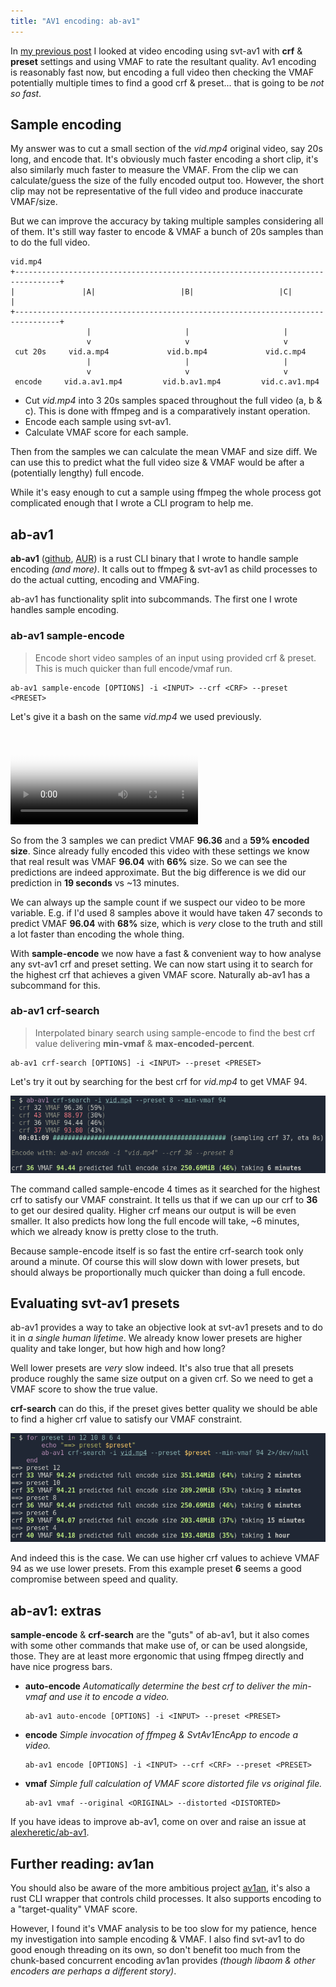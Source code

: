 ```yaml
---
title: "AV1 encoding: ab-av1"
---
```

In [my previous post](/posts/av1-p1) I looked at video encoding using svt-av1 with **crf** & **preset** settings and using VMAF to rate the resultant quality. Av1 encoding is reasonably fast now, but encoding a full video then checking the VMAF potentially multiple times to find a good crf & preset... that is going to be _not so fast_.

## Sample encoding
My answer was to cut a small section of the _vid.mp4_ original video, say 20s long, and encode that. It's obviously much faster encoding a short clip, it's also similarly much faster to measure the VMAF. From the clip we can calculate/guess the size of the fully encoded output too. However, the short clip may not be representative of the full video and produce inaccurate VMAF/size.

But we can improve the accuracy by taking multiple samples considering all of them. It's still way faster to encode & VMAF a bunch of 20s samples than to do the full video.

```text
vid.mp4
+--------------------------------------------------------------------------------+
|               |A|                   |B|                   |C|                  |
+--------------------------------------------------------------------------------+
                 |                     |                     |
                 v                     v                     v
 cut 20s     vid.a.mp4             vid.b.mp4             vid.c.mp4
                 |                     |                     |
                 v                     v                     v
 encode     vid.a.av1.mp4         vid.b.av1.mp4         vid.c.av1.mp4     
```
* Cut _vid.mp4_ into 3 20s samples spaced throughout the full video (a, b & c). This is done with ffmpeg and is a comparatively instant operation.
* Encode each sample using svt-av1.
* Calculate VMAF score for each sample.

Then from the samples we can calculate the mean VMAF and size diff. We can use this to predict what the full video size & VMAF would be after a (potentially lengthy) full encode.

While it's easy enough to cut a sample using ffmpeg the whole process got complicated enough that I wrote a CLI program to help me.

## ab-av1
**ab-av1** ([github](https://github.com/alexheretic/ab-av1#readme), [AUR](https://aur.archlinux.org/packages/ab-av1)) is a rust CLI binary that I wrote to handle sample encoding _(and more)_. It calls out to ffmpeg & svt-av1 as child processes to do the actual cutting, encoding and VMAFing.

ab-av1 has functionality split into subcommands. The first one I wrote handles sample encoding.

### ab-av1 sample-encode
> Encode short video samples of an input using provided crf & preset. This is much quicker than full encode/vmaf run.
```text
ab-av1 sample-encode [OPTIONS] -i <INPUT> --crf <CRF> --preset <PRESET>
```

Let's give it a bash on the same _vid.mp4_ we used previously.

<video src="ab-av1-sample-encode.mp4" poster="ab-av1-sample-encode.avif" playsinline controls></video>

So from the 3 samples we can predict VMAF **96.36** and a **59% encoded size**. Since already fully encoded this video with these settings we know that real result was VMAF **96.04** with **66%** size. So we can see the predictions are indeed approximate. But the big difference is we did our prediction in **19 seconds** vs ~13 minutes.

We can always up the sample count if we suspect our video to be more variable. E.g. if I'd used 8 samples above it would have taken 47 seconds to predict VMAF **96.04** with **68%** size, which is _very_ close to the truth and still a lot faster than encoding the whole thing.

With **sample-encode** we now have a fast & convenient way to how analyse any svt-av1 crf and preset setting. We can now start using it to search for the highest crf that achieves a given VMAF score. Naturally ab-av1 has a subcommand for this.

### ab-av1 crf-search
> Interpolated binary search using sample-encode to find the best crf value delivering **min-vmaf** & **max-encoded-percent**.
```text
ab-av1 crf-search [OPTIONS] -i <INPUT> --preset <PRESET>
```

Let's try it out by searching for the best crf for _vid.mp4_ to get VMAF 94.

![](ab-av1-crf-search.png)

The command called sample-encode 4 times as it searched for the highest crf to satisfy our VMAF constraint. It tells us that if we can up our crf to **36** to get our desired quality. Higher crf means our output is will be even smaller. It also predicts how long the full encode will take, ~6 minutes, which we already know is pretty close to the truth.

Because sample-encode itself is so fast the entire crf-search took only around a minute. Of course this will slow down with lower presets, but should always be proportionally much quicker than doing a full encode.

## Evaluating svt-av1 presets
ab-av1 provides a way to take an objective look at svt-av1 presets and to do it in _a single human lifetime_. We already know lower presets are higher quality and take longer, but how high and how long?

Well lower presets are _very_ slow indeed. It's also true that all presets produce roughly the same size output on a given crf. So we need to get a VMAF score to show the true value.

**crf-search** can do this, if the preset gives better quality we should be able to find a higher crf value to satisfy our VMAF constraint.

![](ab-av1-presets.png "For presets under 4 even the sample encodes take forever")

And indeed this is the case. We can use higher crf values to achieve VMAF 94 as we use lower presets. From this example preset **6** seems a good compromise between speed and quality.

## ab-av1: extras
**sample-encode** & **crf-search** are the "guts" of ab-av1, but it also comes with some other commands that make use of, or can be used alongside, those. They are at least more ergonomic that using ffmpeg directly and have nice progress bars.

* **auto-encode** _Automatically determine the best crf to deliver the min-vmaf and use it to encode a video._
  ```text
  ab-av1 auto-encode [OPTIONS] -i <INPUT> --preset <PRESET>
  ```
* **encode** _Simple invocation of ffmpeg & SvtAv1EncApp to encode a video._
  ```text
  ab-av1 encode [OPTIONS] -i <INPUT> --crf <CRF> --preset <PRESET>
  ```
* **vmaf** _Simple full calculation of VMAF score distorted file vs original file._
  ```text
  ab-av1 vmaf --original <ORIGINAL> --distorted <DISTORTED>
  ```

If you have ideas to improve ab-av1, come on over and raise an issue at [alexheretic/ab-av1](https://github.com/alexheretic/ab-av1).

## Further reading: av1an
You should also be aware of the more ambitious project [av1an](https://github.com/master-of-zen/Av1an), it's also a rust CLI wrapper that controls child processes. It also supports encoding to a "target-quality" VMAF score. 

However, I found it's VMAF analysis to be too slow for my patience, hence my investigation into sample encoding & VMAF. I also find svt-av1 to do good enough threading on its own, so don't benefit too much from the chunk-based concurrent encoding av1an provides _(though libaom & other encoders are perhaps a different story)_.
